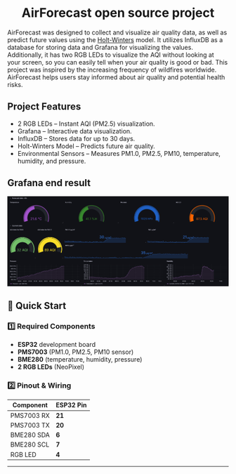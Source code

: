 
<div align="center">
<h1>AirForecast open source project</h1>
</div>


AirForecast was designed to collect and visualize air quality data, as well as predict future values using the [Holt-Winters](https://www.pmorgan.com.au/tutorials/holt-winters-method-and-northam-temperature-data/) model. It utilizes InfluxDB as a database for storing data and Grafana for visualizing the values. Additionally, it has two RGB LEDs to visualize the AQI without looking at your screen, so you can easily tell when your air quality is good or bad. This project was inspired by the increasing frequency of wildfires worldwide. AirForecast helps users stay informed about air quality and potential health risks.

## Project Features
- 2 RGB LEDs – Instant AQI (PM2.5) visualization.
- Grafana – Interactive data visualization.
- InfluxDB – Stores data for up to 30 days.
- Holt-Winters Model – Predicts future air quality.
- Environmental Sensors – Measures PM1.0, PM2.5, PM10, temperature, humidity, and pressure.
## Grafana end result
<div align="center">
<img src="Pictures/Grafana_visualize.png" width="800">
</div>

## 🚀 Quick Start  

### **1️⃣ Required Components**  
- **ESP32** development board  
- **PMS7003** (PM1.0, PM2.5, PM10 sensor)  
- **BME280** (temperature, humidity, pressure)  
- **2 RGB LEDs** (NeoPixel)  

### **2️⃣ Pinout & Wiring**  

| Component  | ESP32 Pin |
|------------|-----------|
| PMS7003 RX | **21** |
| PMS7003 TX | **20** |
| BME280 SDA | **6** |
| BME280 SCL | **7** |
| RGB LED    | **4** |

---





